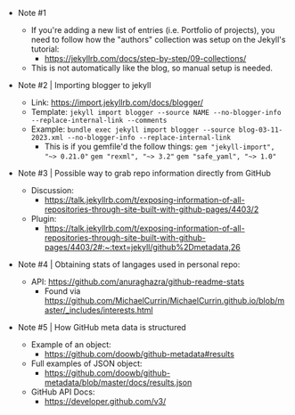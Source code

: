 
- Note #1
    - If you're adding a new list of entries (i.e. Portfolio of projects), you need to follow how the "authors" collection was setup on the Jekyll's tutorial:
        - https://jekyllrb.com/docs/step-by-step/09-collections/
    - This is not automatically like the blog, so manual setup is needed.

- Note #2 | Importing blogger to jekyll
    - Link: https://import.jekyllrb.com/docs/blogger/
    - Template:
        `jekyll import blogger --source NAME --no-blogger-info --replace-internal-link --comments`
    - Example:
        `bundle exec jekyll import blogger --source blog-03-11-2023.xml --no-blogger-info --replace-internal-link`
        - This is if you gemfile'd the follow things:
            `gem "jekyll-import", "~> 0.21.0"`
            `gem "rexml", "~> 3.2"`
            `gem "safe_yaml", "~> 1.0"`

- Note #3 | Possible way to grab repo information directly from GitHub
    - Discussion:
        - https://talk.jekyllrb.com/t/exposing-information-of-all-repositories-through-site-built-with-github-pages/4403/2
    - Plugin: 
        - https://talk.jekyllrb.com/t/exposing-information-of-all-repositories-through-site-built-with-github-pages/4403/2#:~:text=jekyll/github%2Dmetadata,26

- Note #4 | Obtaining stats of langages used in personal repo:
    - API: https://github.com/anuraghazra/github-readme-stats
        - Found via https://github.com/MichaelCurrin/MichaelCurrin.github.io/blob/master/_includes/interests.html

- Note #5 | How GitHub meta data is structured
    - Example of an object:
        - https://github.com/doowb/github-metadata#results
    - Full examples of JSON object:
        - https://github.com/doowb/github-metadata/blob/master/docs/results.json
    - GitHub API Docs:
        - https://developer.github.com/v3/